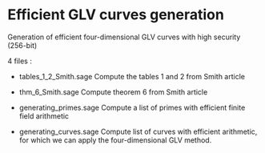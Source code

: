 # Efficient GLV curves generation
Generation of efficient four-dimensional GLV curves with high security (256-bit)

4 files :
 
 - tables_1_2_Smith.sage
 Compute the tables 1 and 2 from Smith article 
 
 - thm_6_Smith.sage
 Compute theorem 6 from Smith article
 
 - generating_primes.sage
 Compute a list of primes with efficient finite field arithmetic
 
 - generating_curves.sage
 Compute list of curves with efficient arithmetic, for which we can apply the four-dimensional GLV method. 
